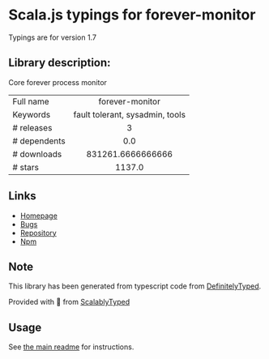 
# Scala.js typings for forever-monitor

Typings are for version 1.7

## Library description:
Core forever process monitor

|                    |                 |
| ------------------ | :-------------: |
| Full name          | forever-monitor |
| Keywords           | fault tolerant, sysadmin, tools |
| # releases         | 3 |
| # dependents       | 0.0 |
| # downloads        | 831261.6666666666 |
| # stars            | 1137.0 |

## Links
- [Homepage](https://github.com/foreversd/forever-monitor#readme)
- [Bugs](https://github.com/foreversd/forever-monitor/issues)
- [Repository](https://github.com/foreversd/forever-monitor)
- [Npm](https://www.npmjs.com/package/forever-monitor)
    


## Note
This library has been generated from typescript code from [DefinitelyTyped](https://definitelytyped.org).

Provided with :purple_heart: from [ScalablyTyped](https://github.com/oyvindberg/ScalablyTyped)

## Usage
See [the main readme](../../readme.md) for instructions.


